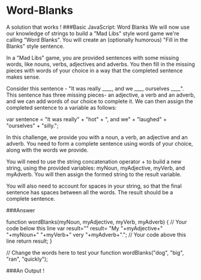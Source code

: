 # Word-Blanks
A solution that works !
###Basic JavaScript: Word Blanks
We will now use our knowledge of strings to build a "Mad Libs" style word game we're calling "Word Blanks". You will create an (optionally humorous) "Fill in the Blanks" style sentence.

In a "Mad Libs" game, you are provided sentences with some missing words, like nouns, verbs, adjectives and adverbs. You then fill in the missing pieces with words of your choice in a way that the completed sentence makes sense.

Consider this sentence - "It was really ____, and we ____ ourselves ____". This sentence has three missing pieces- an adjective, a verb and an adverb, and we can add words of our choice to complete it. We can then assign the completed sentence to a variable as follows:

var sentence = "It was really" + "hot" + ", and we" + "laughed" + "ourselves" + "silly.";

In this challenge, we provide you with a noun, a verb, an adjective and an adverb. You need to form a complete sentence using words of your choice, along with the words we provide.

You will need to use the string concatenation operator + to build a new string, using the provided variables: myNoun, myAdjective, myVerb, and myAdverb. You will then assign the formed string to the result variable.

You will also need to account for spaces in your string, so that the final sentence has spaces between all the words. The result should be a complete sentence.

###Answer

function wordBlanks(myNoun, myAdjective, myVerb, myAdverb) {
  // Your code below this line
  var result=""
  result= "My "+myAdjective+" "+myNoun+" "+myVerb+" very "+myAdverb+".";
  // Your code above this line
  return result;
}

// Change the words here to test your function
wordBlanks("dog", "big", "ran", "quickly");


###An Output !

<p id="demo"></p>

<script>

function wordBlanks(myAdjective, myNoun, myVerb, myAdverb) {

myAdjective ="cat";
myNoun ="small";
myVerb = "loud";
myAdverb="silly";


  var result=""
  result = "My "+myAdjective+" is "+myNoun+" and "+myVerb+" and very "+myAdverb+".";

 return result;
 
}
document.getElementById("demo").innerHTML = wordBlanks();
</script>
